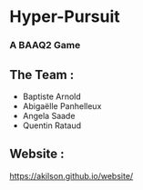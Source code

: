 # Hyper-Pursuit
### A BAAQ2 Game

## The Team :
 - Baptiste Arnold
 - Abigaëlle Panhelleux
 - Angela Saade
 - Quentin Rataud

## Website :
https://akilson.github.io/website/
